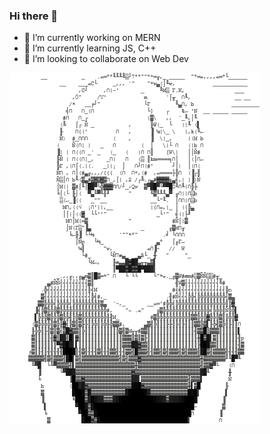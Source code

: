 ### Hi there 👋


- 🔭 I’m currently working on MERN
- 🌱 I’m currently learning JS, C++
- 👯 I’m looking to collaborate on Web Dev

<img src="./indebx.png" style = "float:left;">
